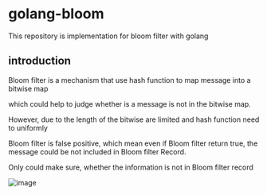 # golang-bloom

This repository is implementation for bloom filter with golang

## introduction 

Bloom filter is a mechanism that use hash function to map message into a bitwise map

which could help to judge whether is a message is not in the bitwise map.

However, due to the length of the bitwise are limited and hash function need to uniformly

Bloom filter is false positive, which mean even if Bloom filter return true, the message could be not included in Bloom filter Record.

Only could make sure, whether the information is not in Bloom filter record

![image](https://i.imgur.com/7FM8kxb.png)